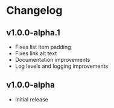 # Changelog

## v1.0.0-alpha.1
- Fixes list item padding
- Fixes link alt text
- Documentation improvements
- Log levels and logging improvements

## v1.0.0-alpha
- Initial release

